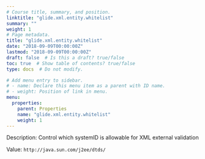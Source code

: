 ```yaml
---
# Course title, summary, and position.
linktitle: "glide.xml.entity.whitelist"
summary: ""
weight: 1
# Page metadata.
title: "glide.xml.entity.whitelist"
date: "2018-09-09T00:00:00Z"
lastmod: "2018-09-09T00:00:00Z"
draft: false  # Is this a draft? true/false
toc: true  # Show table of contents? true/false
type: docs  # Do not modify.

# Add menu entry to sidebar.
# - name: Declare this menu item as a parent with ID name.
# - weight: Position of link in menu.
menu:
  properties:
    parent: Properties
    name: "glide.xml.entity.whitelist"
    weight: 1
---
```


Description: Control which systemID is allowable for XML external validation


Value: `http://java.sun.com/j2ee/dtds/`